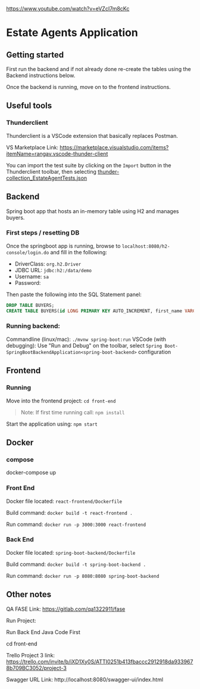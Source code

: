 https://www.youtube.com/watch?v=eVZcI7m8cKc

# Estate Agents Application

## Getting started

First run the backend and if not already done re-create the tables using the Backend instructions below.  

Once the backend is running, move on to the frontend instructions. 

## Useful tools

### Thunderclient

Thunderclient is a VSCode extension that basically replaces Postman. 

VS Marketplace Link: https://marketplace.visualstudio.com/items?itemName=rangav.vscode-thunder-client

You can import the test suite by clicking on the `Import` button in the Thunderclient toolbar, then selecting [thunder-collection_EstateAgentTests.json](spring-boot-backend/thunder-collection_EstateAgentTests.json)

## Backend

Spring boot app that hosts an in-memory table using H2 and manages buyers. 

### First steps / resetting DB

Once the springboot app is running, browse to `localhost:8080/h2-console/login.do` and fill in the following:
* DriverClass: `org.h2.Driver`
* JDBC URL: `jdbc:h2:/data/demo`
* Username: `sa`
* Password: 

Then paste the following into the SQL Statement panel:

```sql
DROP TABLE BUYERS;
CREATE TABLE BUYERS(id LONG PRIMARY KEY AUTO_INCREMENT, first_name VARCHAR(255), last_name VARCHAR(255), email VARCHAR(255))
```

### Running backend:

Commandline (linux/mac): `./mvnw spring-boot:run`
VSCode (with debugging): Use "Run and Debug" on the toolbar, select `Spring Boot-SpringBootBackendApplication<spring-boot-backend>` configuration


## Frontend

### Running

Move into the frontend project: `cd front-end`

> Note: If first time running call: `npm install`

Start the application using: `npm start`

## Docker

### compose

docker-compose up

### Front End

Docker file located: `react-frontend/Dockerfile`

Build command: `docker build -t react-frontend .`

Run command: `docker run -p 3000:3000 react-frontend`

### Back End

Docker file located: `spring-boot-backend/Dockerfile`

Build command: `docker build -t spring-boot-backend .`

Run command: `docker run -p 8080:8080 spring-boot-backend`

## Other notes

QA FASE Link:
https://gitlab.com/qa1322911/fase

Run Project:

Run Back End Java Code First

cd front-end


Trello Project 3 link:
https://trello.com/invite/b/iXD1Xy0S/ATTI0251b413fbaccc2912918da9339678b709BC3052/project-3

Swagger URL Link:
http://localhost:8080/swagger-ui/index.html



